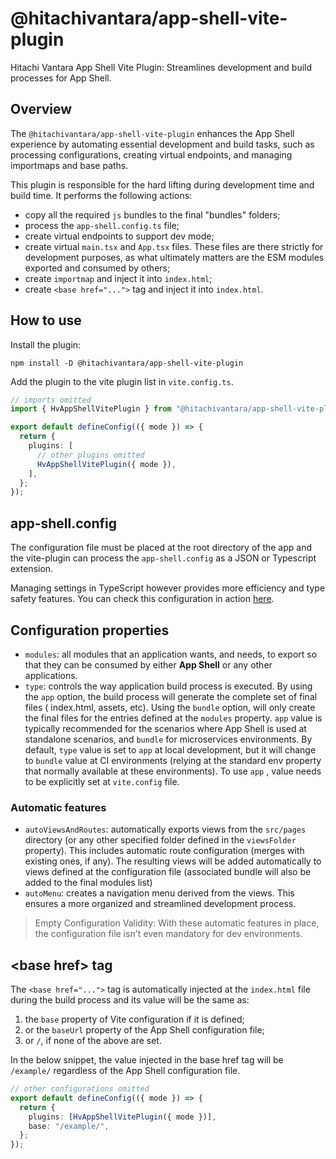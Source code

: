 # @hitachivantara/app-shell-vite-plugin

Hitachi Vantara App Shell Vite Plugin: Streamlines development and build processes for App Shell.

## Overview

The `@hitachivantara/app-shell-vite-plugin` enhances the App Shell experience by automating essential development and build tasks, such as processing configurations, creating virtual endpoints, and managing importmaps and base paths.

This plugin is responsible for the hard lifting during development time and build time. It performs the following actions:

- copy all the required `js` bundles to the final "bundles" folders;
- process the `app-shell.config.ts` file;
- create virtual endpoints to support dev mode;
- create virtual `main.tsx` and `App.tsx` files. These files are there strictly for development purposes, as what ultimately matters are the ESM modules exported and consumed by others;
- create `importmap` and inject it into `index.html`;
- create `<base href="...">` tag and inject it into `index.html`.

## How to use

Install the plugin:

```
npm install -D @hitachivantara/app-shell-vite-plugin
```

Add the plugin to the vite plugin list in `vite.config.ts`.

```typescript
// imports omitted
import { HvAppShellVitePlugin } from "@hitachivantara/app-shell-vite-plugin";

export default defineConfig(({ mode }) => {
  return {
    plugins: [
      // other plugins omitted
      HvAppShellVitePlugin({ mode }),
    ],
  };
});
```

## app-shell.config

The configuration file must be placed at the root directory of the app and the vite-plugin can process the `app-shell.config` as a JSON or Typescript extension.

Managing settings in TypeScript however provides more efficiency and type safety features. You can check this configuration in action [here](../../samples/default-app/app-shell.config.ts).

## Configuration properties

- `modules`: all modules that an application wants, and needs, to export so that they can be consumed by either **App Shell** or any other applications.
- `type`: controls the way application build process is executed. By using the `app` option, the build process will generate the complete set of final files ( index.html, assets, etc). Using the `bundle` option, will only create the final files for the entries defined at the `modules` property. `app` value is typically recommended for the scenarios where App Shell is used at standalone scenarios, and `bundle` for microservices environments. By default, `type` value is set to `app` at local development, but it will change to `bundle` value at CI environments (relying at the standard env property that normally available at these environments). To use `app` , value needs to be explicitly set at `vite.config` file.

### Automatic features

- `autoViewsAndRoutes`: automatically exports views from the `src/pages` directory (or any other specified folder defined in the `viewsFolder` property). This includes automatic route configuration (merges with existing ones, if any). The resulting views will be added automatically to views defined at the configuration file (associated bundle will also be added to the final modules list)
- `autoMenu`: creates a navigation menu derived from the views. This ensures a more organized and streamlined development process.

> Empty Configuration Validity: With these automatic features in place, the configuration file isn't even mandatory for dev environments.

## \<base href> tag

The `<base href="...">` tag is automatically injected at the `index.html` file during the build process and its value will be the same as:

1. the `base` property of Vite configuration if it is defined;
2. or the `baseUrl` property of the App Shell configuration file;
3. or `/`, if none of the above are set.

In the below snippet, the value injected in the base href tag will be `/example/` regardless of the App Shell configuration file.

```typescript
// other configurations omitted
export default defineConfig(({ mode }) => {
  return {
    plugins: [HvAppShellVitePlugin({ mode })],
    base: "/example/",
  };
});
```
